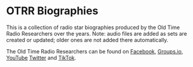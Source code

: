 # OTRR Biographies  

This is a collection of radio star biographies produced by the Old Time Radio Researchers over the years. Note: audio files are added as sets are created or updated; older ones are not added there automatically.

The Old Time Radio Researchers can be found on [Facebook](https://www.facebook.com/groups/1677714482510214), [Groups.io](https://oldtimeradioresearchers.groups.io/), [YouTube](https://www.youtube.com/c/OldTimeRadioResearchers) [Twitter](https://twitter.com/OTRResearchers) and [TikTok](https://www.tiktok.com/@oldtimeradioresearchers).
